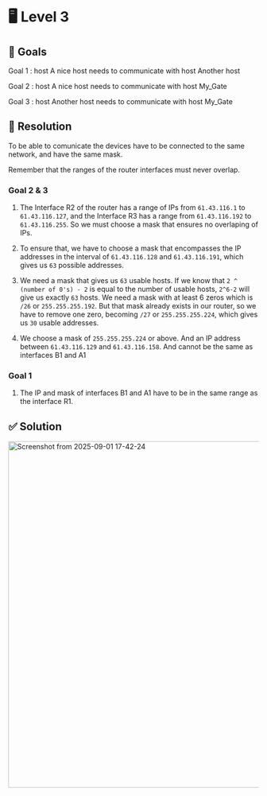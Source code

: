 # 🖥️ Level 3

## 🎯 Goals

Goal 1 : host A nice host needs to communicate with host Another host

Goal 2 : host A nice host needs to communicate with host My_Gate

Goal 3 : host Another host needs to communicate with host My_Gate

## 🔧 Resolution

To be able to comunicate the devices have to be connected to the same network, and have the same mask.

Remember that the ranges of the router interfaces must never overlap.

### Goal 2 & 3

1. The Interface R2 of the router has a range of IPs from `61.43.116.1` to `61.43.116.127`, and the Interface R3 has a range from `61.43.116.192` to `61.43.116.255`. So we must choose a mask that ensures no overlaping of IPs.

2. To ensure that, we have to choose a mask that encompasses the IP addresses in the interval of `61.43.116.128` and `61.43.116.191`, which gives us `63` possible addresses.

3. We need a mask that gives us `63` usable hosts. If we know that `2 ^ (number of 0's) - 2` is equal to the number of usable hosts, `2^6-2` will give us exactly `63` hosts. We need a mask with at least 6 zeros which is `/26` or `255.255.255.192`. But that mask already exists in our router, so we have to remove one zero, becoming `/27` or `255.255.255.224`, which gives us `30` usable addresses.

4. We choose a mask of `255.255.255.224` or above. And an IP address between `61.43.116.129` and `61.43.116.158`. And cannot be the same as interfaces B1 and A1

### Goal 1

1. The IP and mask of interfaces B1 and A1 have to be in the same range as the interface R1.


## ✅ Solution

<img width="753" height="697" alt="Screenshot from 2025-09-01 17-42-24" src="https://github.com/user-attachments/assets/91cbf1b6-dd6c-402b-aa33-0a678e9090ef" />

